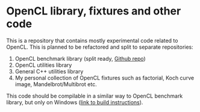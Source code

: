 # OpenCL library, fixtures and other code

This is a repository that contains mostly experimental code related to OpenCL. This is planned to be refactored and split to separate repositories:

1. OpenCL benchmark library (split ready, [Github repo](https://github.com/Kristian-Popov/OpenCL-benchmark))
2. OpenCL utilities library
3. General C++ utilities library
4. My personal collection of OpenCL fixtures such as factorial, Koch curve image, Mandelbrot/Multibrot etc.

This code should be compilable in a similar way to OpenCL benchmark library, but only on Windows ([link to build instructions](https://github.com/Kristian-Popov/OpenCL-benchmark/blob/master/BUILD_WINDOWS.md)).